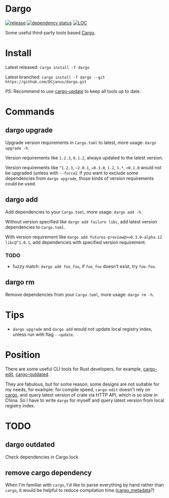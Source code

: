 # Dargo

[![release](https://img.shields.io/crates/v/dargo.svg)](https://crates.io/crates/dargo)
[![dependency status](https://deps.rs/repo/github/dcjanus/dargo/status.svg)](https://deps.rs/repo/github/dcjanus/dargo)
[![LOC](https://tokei.rs/b1/github/dcjanus/dargo)](https://github.com/dcjanus/dargo)

Some useful third-party tools based [Cargo](https://github.com/rust-lang/cargo).

# Install

Latest released: `cargo install -f dargo`

Latest branched: `cargo install -f dargo --git https://github.com/DCjanus/dargo.git`

PS: Recommend to use [cargo-update](https://github.com/nabijaczleweli/cargo-update) to keep all tools up to date.

# Commands

## dargo upgrade

Upgrade version requirements in `Cargo.toml` to latest, more usage: `dargo upgrade -h`.

Version requirements like `1.2.3`, `0.1.2`, always updated to the latest version. 

Version requirements like `^1.2.3`, `~2.0.1`, `=0.3.0`, `1.2`, `1.*`, `>0.1.0` would not be upgraded (unless with `--force`). If you want to exclude some dependencies from `dargo upgrade`, those kinds of version requirements could be used.

## dargo add

Add dependencies to your `Cargo.toml`, more usage: `dargo add -h`.

Without version specified like `dargo add failure libc`, add latest version dependencies to `Cargo.toml`.

With version requirement like `dargo add futures-preview@>=0.3.0-alpha.12 libc@^1.0.1`, add dependencies with specified version requirement.

### TODO

+ fuzzy match: `dargo add foo_foo`, if `foo_foo` doesn't exist, try `foo-foo`.

## dargo rm

Remove dependencies from your `Cargo.toml`, more usage: `dargo rm -h`.

# Tips

+ `dargo upgrade` and `dargo add` would not update local registry index, unless run with flag `--update`.

# Position

There are some useful CLI tools for Rust developers, for example, [cargo-edit](https://github.com/killercup/cargo-edit), [cargo-outdated](https://github.com/kbknapp/cargo-outdated).

They are fabulous, but for some reason, some designs are not suitable for my needs, for example: for compile speed, `cargo-edit` doesn't rely on [cargo](https://crates.io/crates/cargo), and query latest version of crate via HTTP API, which is so slow in China. So I have to write `dargo` for myself and query latest version from local registry index.

# TODO 

## dargo outdated

Check dependencies in Cargo.lock

## remove cargo dependency

When I'm familiar with `cargo`, I'd like to parse everything by hand rather than `cargo`, it would be helpful to reduce compilation time.([cargo_metadata](https://crates.io/crates/cargo_metadata/)?)
